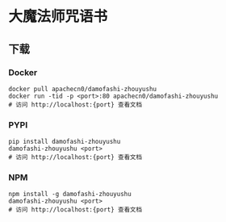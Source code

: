 # 大魔法师咒语书

## 下载

### Docker

```
docker pull apachecn0/damofashi-zhouyushu
docker run -tid -p <port>:80 apachecn0/damofashi-zhouyushu
# 访问 http://localhost:{port} 查看文档
```

### PYPI

```
pip install damofashi-zhouyushu
damofashi-zhouyushu <port>
# 访问 http://localhost:{port} 查看文档
```

### NPM

```
npm install -g damofashi-zhouyushu
damofashi-zhouyushu <port>
# 访问 http://localhost:{port} 查看文档
```